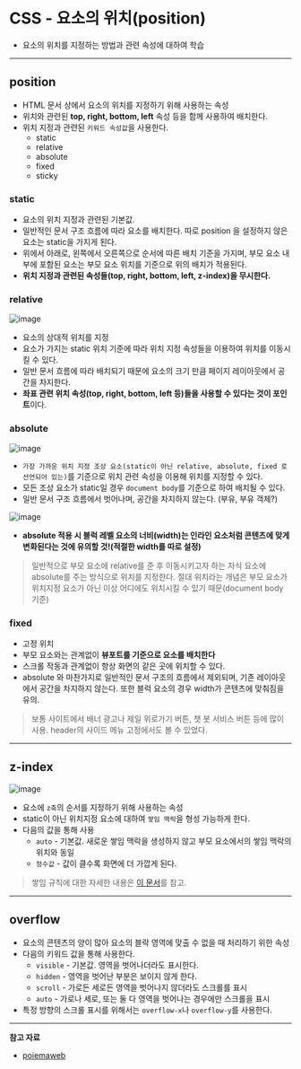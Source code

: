 # CSS - 요소의 위치(position)

- 요소의 위치를 지정하는 방법과 관련 속성에 대하여 학습

---

## position

- HTML 문서 상에서 요소의 위치를 지정하기 위해 사용하는 속성
- 위치와 관련된 **top, right, bottom, left** 속성 등을 함께 사용하여 배치한다.
- 위치 지정과 관련된 `키워드 속성값`을 사용한다.
  - static
  - relative
  - absolute
  - fixed
  - sticky

### static

- 요소의 위치 지정과 관련된 기본값.
- 일반적인 문서 구조 흐름에 따라 요소를 배치한다. 따로 position 을 설정하지 않은 요소는 static을 가지게 된다.
- 위에서 아래로, 왼쪽에서 오른쪽으로 순서에 따른 배치 기준을 가지며, 부모 요소 내부에 포함된 요소는 부모 요소 위치를 기준으로 위의 배치가 적용된다.
- **위치 지정과 관련된 속성들(top, right, bottom, left, z-index)을 무시한다.**

### relative

![image](https://user-images.githubusercontent.com/104971437/169940527-36a08e3f-ba29-4b69-ba8a-be7794daaf5d.png)

- 요소의 상대적 위치를 지정
- 요소가 가지는 static 위치 기준에 따라 위치 지정 속성들을 이용하여 위치를 이동시킬 수 있다.
- 일반 문서 흐름에 따라 배치되기 때문에 요소의 크기 만큼 페이지 레이아웃에서 공간을 차지한다.
- **좌표 관련 위치 속성(top, right, bottom, left 등)들을 사용할 수 있다는 것이 포인트**이다.

### absolute

![image](https://user-images.githubusercontent.com/104971437/169941585-db2eae3f-b377-4141-889d-5e7cb1ed7d92.png)

- `가장 가까운 위치 지정 조상 요소(static이 아닌 relative, absolute, fixed 로 선언되어 있는)`를 기준으로 위치 관련 속성을 이용해 위치를 지정할 수 있다.
- 모든 조상 요소가 static일 경우 `document body`를 기준으로 하여 배치될 수 있다.
- 일반 문서 구조 흐름에서 벗어나며, 공간을 차지하지 않는다. (부유, 부유 객체?)

![image](https://user-images.githubusercontent.com/104971437/169941919-273bbec7-832c-483a-80e2-bf04f3fb0f65.png)

- **absolute 적용 시 블럭 레벨 요소의 너비(width)는 인라인 요소처럼 콘텐츠에 맞게 변화된다는 것에 유의할 것!(적절한 width를 따로 설정)**

> 일반적으로 부모 요소에 relative를 준 후 이동시키고자 하는 자식 요소에 absolute를 주는 방식으로 위치를 지정한다. 절대 위치라는 개념은 부모 요소가 위치지정 요소가 아닌 이상 어디에도 위치시킬 수 있기 때문(document body 기준)

### fixed

- 고정 위치
- 부모 요소와는 관계없이 **뷰포트를 기준으로 요소를 배치한다**
- 스크롤 작동과 관계없이 항상 화면의 같은 곳에 위치할 수 있다.
- absolute 와 마찬가지로 일반적인 문서 구조의 흐름에서 제외되며, 기존 레이아웃에서 공간을 차지하지 않는다. 또한 블럭 요소의 경우 width가 콘텐츠에 맞춰짐을 유의.

> 보통 사이트에서 배너 광고나 제일 위로가기 버튼, 챗 봇 서비스 버튼 등에 많이 사용. header의 사이드 메뉴 고정에서도 볼 수 있었다.

---

## z-index

![image](https://user-images.githubusercontent.com/104971437/169944467-c853fa57-8a82-4536-bde6-5d8b532be4b6.png)

- 요소에 `z축`의 순서를 지정하기 위해 사용하는 속성
- static이 아닌 위치지정 요소에 대하여 `쌓임 맥락`을 형성 가능하게 한다.
- 다음의 값을 통해 사용
  - `auto` - 기본값. 새로운 쌓임 맥락을 생성하지 않고 부모 요소에서의 쌓임 맥락의 위치와 동일
  - `정수값` - 값이 클수록 화면에 더 가깝게 된다.

> 쌓임 규칙에 대한 자세한 내용은 [이 문서](https://developer.mozilla.org/ko/docs/Web/CSS/CSS_Positioning/Understanding_z_index)를 참고. 

---

## overflow

- 요소의 콘텐츠의 양이 많아 요소의 블락 영역에 맞출 수 없을 때 처리하기 위한 속성
- 다음의 키워드 값을 통해 사용한다.
  - `visible` - 기본값. 영역을 벗어나더라도 표시한다.
  - `hidden` - 영역을 벗어난 부분은 보이지 않게 한다.
  - `scroll` - 가로든 세로든 영역을 벗어나지 않더라도 스크롤를 표시
  - `auto` - 가로나 세로, 또는 둘 다 영역을 벗어나는 경우에만 스크롤을 표시
- 특정 방향의 스크롤 표시를 위해서는 `overflow-x`나 `overflow-y`를 사용한다.

---

**참고 자료**

- [poiemaweb](https://poiemaweb.com/css3-position)